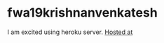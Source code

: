 # fwa19krishnanvenkatesh
I am excited using heroku server.
[Hosted at](https://pacific-springs-18613.herokuapp.com/)